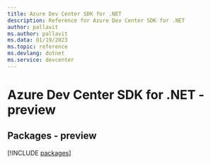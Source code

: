 ```yaml
---
title: Azure Dev Center SDK for .NET
description: Reference for Azure Dev Center SDK for .NET
author: pallavit
ms.author: pallavit
ms.data: 01/19/2023
ms.topic: reference
ms.devlang: dotnet
ms.service: devcenter
---
```

# Azure Dev Center SDK for .NET - preview
## Packages - preview
[!INCLUDE [packages](dev-center-index.md)]